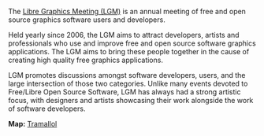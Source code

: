 The [Libre Graphics Meeting (LGM)](http://libregraphicsmeeting.org/2018/) is an annual meeting of free and open source graphics software users and developers.

Held yearly since 2006, the LGM aims to attract developers, artists and professionals who use and improve free and open source software graphics applications.
The LGM aims to bring these people together in the cause of creating high quality free graphics applications.

LGM promotes discussions amongst software developers, users, and the large intersection of those two categories.
Unlike many events devoted to Free/Libre Open Source Software, LGM has always had a strong artistic focus, with designers and artists showcasing their work alongside the work of software developers.

**Map:** [Tramallol](http://www.tramallol.cc/compartir_espacio/)
